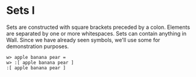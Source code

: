 # Sets I

Sets are constructed with square brackets preceded by a colon. Elements are separated by one or more whitespaces.  Sets can contain anything in Wall.  Since we have already seen symbols, we'll use some for demonstration purposes.

```
w> apple banana pear =
w> :[ apple banana pear ]
:[ apple banana pear ]
```
